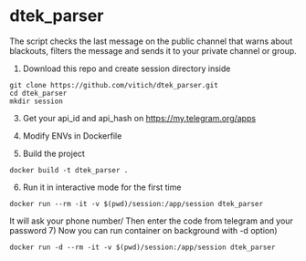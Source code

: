 # dtek_parser
The script checks the last message on the public channel that warns about blackouts, filters the message and sends it to your private channel or group.

1) Download this repo and create session directory inside
```
git clone https://github.com/vitich/dtek_parser.git
cd dtek_parser
mkdir session
```
3) Get your api_id and api_hash on https://my.telegram.org/apps

4) Modify ENVs in Dockerfile

5) Build the project
```
docker build -t dtek_parser .
```
6) Run it in interactive mode for the first time
```
docker run --rm -it -v $(pwd)/session:/app/session dtek_parser
```
It will ask your phone number/
Then enter the code from telegram and your password
7) Now you can run container on background with -d option) 
```
docker run -d --rm -it -v $(pwd)/session:/app/session dtek_parser
```


